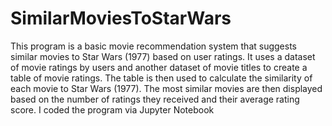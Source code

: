 # SimilarMoviesToStarWars
This program is a basic movie recommendation system that suggests similar movies to Star Wars (1977) based on user ratings.
It uses a dataset of movie ratings by users and another dataset of movie titles to create a table of movie ratings. 
The table is then used to calculate the similarity of each movie to Star Wars (1977). 
The most similar movies are then displayed based on the number of ratings they received and their average rating score.
I coded the program via Jupyter Notebook
